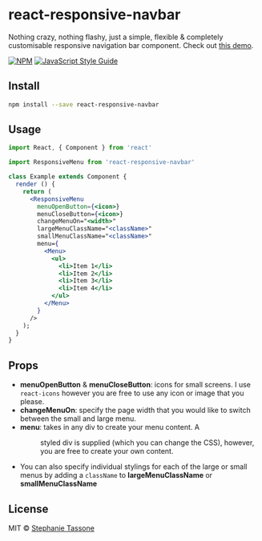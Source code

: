 # react-responsive-navbar

Nothing crazy, nothing flashy, just a simple, flexible & completely customisable
responsive navigation bar component. Check out
[this demo](https://www.stephanieinez.github.io/react-responsive-navbar).

[![NPM](https://img.shields.io/npm/v/react-responsive-navbar.svg)](https://www.npmjs.com/package/react-responsive-navbar)
[![JavaScript Style Guide](https://img.shields.io/badge/code_style-standard-brightgreen.svg)](https://standardjs.com)

## Install

```bash
npm install --save react-responsive-navbar
```

## Usage

```jsx
import React, { Component } from 'react'

import ResponsiveMenu from 'react-responsive-navbar'

class Example extends Component {
  render () {
    return (
      <ResponsiveMenu
        menuOpenButton={<icon>}
        menuCloseButton={<icon>}
        changeMenuOn="<width>"
        largeMenuClassName="<className>"
        smallMenuClassName="<className>"
        menu={
          <Menu>
            <ul>
              <li>Item 1</li>
              <li>Item 2</li>
              <li>Item 3</li>
              <li>Item 4</li>
            </ul>
          </Menu>
        }
      />
    );
  }
}
```

## Props

* **menuOpenButton** & **menuCloseButton**: icons for small screens. I use
  `react-icons` however you are free to use any icon or image that you please.
* **changeMenuOn**: specify the page width that you would like to switch between
  the small and large menu.
* **menu**: takes in any div to create your menu content. A <Menu> styled div is
  supplied (which you can change the CSS), however, you are free to create your
  own content.
* You can also specify individual stylings for each of the large or small menus
  by adding a `className` to **largeMenuClassName** or **smallMenuClassName**

## License

MIT © [Stephanie Tassone](https://github.com/stephanieinez)
